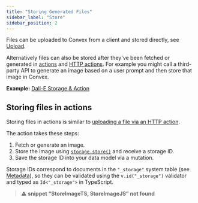 ```yaml
---
title: "Storing Generated Files"
sidebar_label: "Store"
sidebar_position: 2
---
```




Files can be uploaded to Convex from a client and stored directly, see
[Upload](/file-storage/upload-files.mdx).

Alternatively files can also be stored after they've been fetched or generated
in [actions](/functions/actions.mdx) and
[HTTP actions](/functions/http-actions.mdx). For example you might call a
third-party API to generate an image based on a user prompt and then store that
image in Convex.

**Example:**
[Dall-E Storage & Action](https://github.com/get-convex/convex-demos/tree/main/dall-e-storage-action)

## Storing files in actions

Storing files in actions is similar to
[uploading a file via an HTTP action](/file-storage/upload-files.mdx#uploading-files-via-an-http-action).

The action takes these steps:

1. Fetch or generate an image.
2. Store the image using
   [`storage.store()`](/api/interfaces/server.StorageActionWriter#store) and
   receive a storage ID.
3. Save the storage ID into your data model via a mutation.

Storage IDs correspond to documents in the `"_storage"` system table (see
[Metadata](/file-storage/file-metadata.mdx)), so they can be validated using the
`v.id("_storage")` validator and typed as `Id<"_storage">` in TypeScript.

> **⚠ snippet “StoreImageTS, StoreImageJS” not found**
